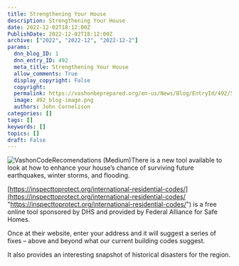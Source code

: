 ```yaml
---
title: Strengthening Your House
description: Strengthening Your House
date: 2022-12-02T18:12:00Z
PublishDate: 2022-12-02T18:12:00Z
archive: ["2022", "2022-12", "2022-12-2"]
params:
  dnn_blog_ID: 1
  dnn_entry_ID: 492
  meta_title: Strengthening Your House
  allow_comments: True
  display_copyright: False
  copyright:
  permalink: https://vashonbeprepared.org/en-us/News/Blog/EntryId/492/Strengthening-Your-House
  image: 492_blog-image.png
  authors: John Cornelison
categories: []
tags: []
keywords: []
topics: []
draft: False
---
```


![VashonCodeRecomendations (Medium)](<https://vashonbeprepared.org./images/492/Open-Live-Writer-50177a361c6b_8E09-VashonCodeRecomendations_(Medium)_eae36949-1e16-45ef-823e-b35e135bf453.png> "VashonCodeRecomendations (Medium)")There is a new tool available to look at how to enhance your house’s chance of surviving future earthquakes, winter storms, and flooding.

[https://inspecttoprotect.org/international-residential-codes/](https://inspecttoprotect.org/international-residential-codes/ "https://inspecttoprotect.org/international-residential-codes/") is a free online tool sponsored by DHS and provided by Federal Alliance for Safe Homes.

Once at their website, enter your address and it will suggest a series of fixes – above and beyond what our current building codes suggest.

It also provides an interesting snapshot of historical disasters for the region.
